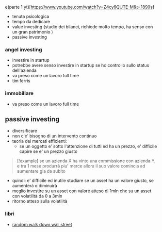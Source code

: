 e(parte 1 yt)[https://www.youtube.com/watch?v=Z4cy6QUTE-M&t=1890s]

* tenuta psicologica 
* tempo da dedicare
* value investing (studio dei bilanci, richiede molto tempo, ha senso con un gran patrimonio )
* passive investing
### angel investing
* investire in startup
* potrebbe avere senso investire in startup se ho controllo sullo status dell'azienda
* va preso come un lavoro full time
* tim ferris

### immobiliare
* va preso come un lavoro full time
## passive investing
* diversificare
* non c'e' bisogno di un intervento continuo
* teoria dei mercati efficienti: 
	* se un oggetto e' sotto l'attenzione di tutti ed ha un prezzo, e' difficile capire se e' un prezzo giusto

> [!example] 
> se un azienda X ha vinto una commissione con azienda Y, e tra 1 mese produrrà piu' merce allora il suo valore comincia ad aumentare gia da subito

* quindi: e' difficile ed inutile studiare se un asset ha un valore giusto, se aumenterà o diminuirà
* meglio investire su un asset con valore atteso di 1mln che su un asset con volatilità da 0 a 3mln
* ritorno atteso sulla volatilità

### libri
* [random walk down wall street](https://archive.org/details/a-random-walk-down-wall-street)

